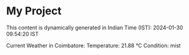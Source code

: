 # My Project

This content is dynamically generated in Indian Time (IST): 2024-01-30 09:54:20 IST


Current Weather in Coimbatore:
Temperature: 21.88 °C
Condition: mist
